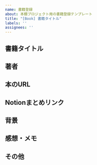 ```yaml
---
name: 書籍登録
about: 本棚プロジェクト用の書籍登録テンプレート
title: "[Book] 書籍タイトル"
labels: ''
assignees: ''
---
```


## 書籍タイトル

<!-- 書籍の正式なタイトルを記入 -->

## 著者

<!-- 著者名を記入 -->

## 本のURL

<!-- Amazonや出版社など、書籍の公式ページURLを記入 -->

## Notionまとめリンク

<!-- Notionなど、読書メモやまとめページのリンクを記入 -->


## 背景

<!-- 読み終えた日付や、進捗状況を記入（例：読了、読書中、積読） -->

## 感想・メモ

<!-- 読んだ感想や気づき、今後のアクションなど自由に記入 -->

## その他

<!-- その他、共有したい情報があれば記入 -->
